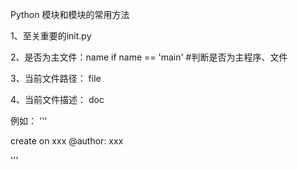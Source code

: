 Python 模块和模块的常用方法

1、至关重要的init.py

2、是否为主文件：name
    if name == 'main' #判断是否为主程序、文件

3、当前文件路径： file

4、当前文件描述： doc

例如：
'''

create  on xxx
@author: xxx

'''